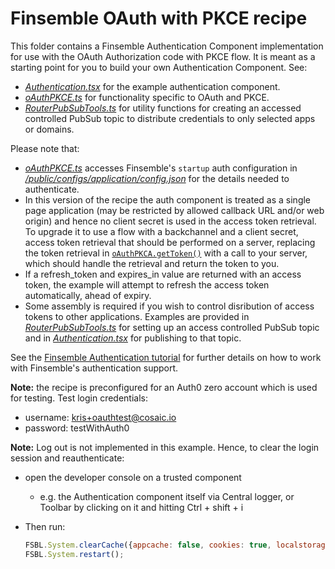 # Finsemble OAuth with PKCE recipe

This folder contains a Finsemble Authentication Component implementation for use with the OAuth Authorization code with PKCE flow.
It is meant as a starting point for you to build your own Authentication Component. See: 

- [_Authentication.tsx_](Authentication.tsx) for the example authentication component.
- [_oAuthPKCE.ts_](oAuthPKCE.ts) for functionality specific to OAuth and PKCE.
- [_RouterPubSubTools.ts_](RouterPubSubTools.ts) for utility functions for creating an accessed controlled PubSub topic to distribute credentials to only selected apps or domains.

Please note that: 
- [_oAuthPKCE.ts_](oAuthPKCE.ts) accesses Finsemble's `startup` auth configuration in [_/public/configs/application/config.json_](../../../public/configs/application/config.json) for the details needed to authenticate. 
- In this version of the recipe the auth component is treated as a single page application (may be restricted by allowed callback URL and/or web origin) and hence no client secret is used in the access token retrieval. To upgrade it to use a flow with a backchannel and a client secret, access token retrieval that should be performed on a server, replacing the token retrieval in [`oAuthPKCA.getToken()`](oAuthPKCE.ts) with a call to your server, which should handle the retrieval and return the token to you.
- If a refresh_token and expires_in value are returned with an access token, the example will attempt to refresh the access token automatically, ahead of expiry.
- Some assembly is required if you wish to control disribution of access tokens to other applications. Examples are provided in [_RouterPubSubTools.ts_](RouterPubSubTools.ts) for setting up an access controlled PubSub topic and in [_Authentication.tsx_](Authentication.tsx) for publishing to that topic.

See the [Finsemble Authentication tutorial](https://documentation.finsemble.com/tutorial-Authentication.html) for further details on how to work with Finsemble's authentication support.

**Note:** the recipe is preconfigured for an Auth0 zero account which is used for testing. Test login credentials:

- username: kris+oauthtest@cosaic.io
- password: testWithAuth0

**Note:** Log out is not implemented in this example. Hence, to clear the login session and reauthenticate:

- open the developer console on a trusted component
  - e.g. the Authentication component itself via Central logger, or Toolbar by clicking on it and hitting Ctrl + shift + i
- Then run:

  ```javascript
  FSBL.System.clearCache({appcache: false, cookies: true, localstorage: false});
  FSBL.System.restart();
   ```
